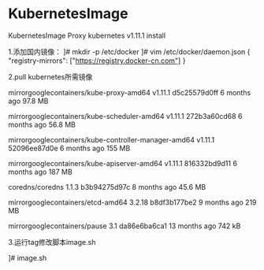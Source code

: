 # KubernetesImage
KubernetesImage Proxy
kubernetes v1.11.1 install

1.添加国内镜像：
]# mkdir -p /etc/docker
]# vim /etc/docker/daemon.json
{
"registry-mirrors": ["https://registry.docker-cn.com"]
}

2.pull kubernetes所需镜像

mirrorgooglecontainers/kube-proxy-amd64                v1.11.1             d5c25579d0ff        6 months ago        97.8 MB

mirrorgooglecontainers/kube-scheduler-amd64            v1.11.1             272b3a60cd68        6 months ago        56.8 MB

mirrorgooglecontainers/kube-controller-manager-amd64   v1.11.1             52096ee87d0e        6 months ago        155 MB

mirrorgooglecontainers/kube-apiserver-amd64            v1.11.1             816332bd9d11        6 months ago        187 MB

coredns/coredns                                        1.1.3               b3b94275d97c        8 months ago        45.6 MB

mirrorgooglecontainers/etcd-amd64                      3.2.18              b8df3b177be2        9 months ago        219 MB

mirrorgooglecontainers/pause                           3.1                 da86e6ba6ca1        13 months ago       742 kB

3.运行tag修改脚本image.sh

]# image.sh
